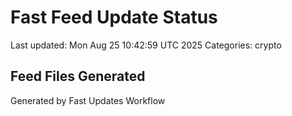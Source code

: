 # Fast Feed Update Status
Last updated: Mon Aug 25 10:42:59 UTC 2025
Categories: crypto

## Feed Files Generated

Generated by Fast Updates Workflow
